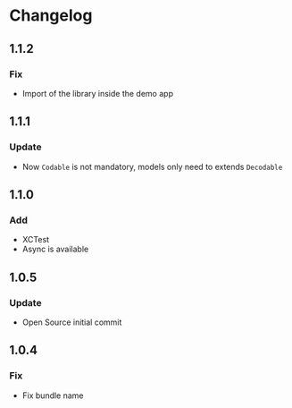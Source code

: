 # Changelog

## 1.1.2

### Fix
- Import of the library inside the demo app

## 1.1.1

### Update
 - Now `Codable` is not mandatory, models only need to extends `Decodable`

## 1.1.0

### Add
 - XCTest
 - Async is available


## 1.0.5

### Update
 - Open Source initial commit

## 1.0.4

### Fix
 - Fix bundle name
